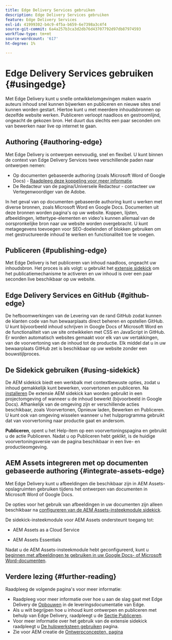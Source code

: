 ```yaml
---
title: Edge Delivery Services gebruiken
description: Edge Delivery Services gebruiken
feature: Edge Delivery Services
exl-id: 41999302-b4c9-4f5a-b659-6e7398a3c4f4
source-git-commit: 6a4a257b3ca3d2db76d43707792d97db87974593
workflow-type: tm+mt
source-wordcount: '617'
ht-degree: 1%

---
```


# Edge Delivery Services gebruiken {#usingedge}

Met Edge Delivery kunt u snelle ontwikkelomgevingen maken waarin auteurs inhoud snel kunnen bijwerken en publiceren en nieuwe sites snel kunnen worden gestart. Hiertoe kunt u met meerdere inhoudsbronnen op dezelfde website werken. Publiceren verloopt naadloos en gestroomlijnd, ongeacht de gekozen bron. Het duurt dus slechts een paar seconden om van bewerken naar live op internet te gaan.

## Authoring {#authoring-edge}

Met Edge Delivery is ontwerpen eenvoudig, snel en flexibel. U kunt binnen de context van Edge Delivery Services twee verschillende paden naar ontwerpen nemen:

* Op documenten gebaseerde authoring (zoals Microsoft Word of Google Docs) - [Raadpleeg deze koppeling voor meer informatie](https://www.hlx.live/docs/authoring).
* De Redacteur van de pagina/Universele Redacteur - contacteer uw Vertegenwoordiger van de Adobe.

In het geval van op documenten gebaseerde authoring kunt u werken met diverse bronnen, zoals Microsoft Word en Google Docs. Documenten uit deze bronnen worden pagina&#39;s op uw website. Koppen, lijsten, afbeeldingen, lettertype-elementen en video&#39;s kunnen allemaal van de oorspronkelijke bron naar uw website worden overgebracht. U kunt metagegevens toevoegen voor SEO-doeleinden of blokken gebruiken om met gestructureerde inhoud te werken en functionaliteit toe te voegen.

## Publiceren {#publishing-edge}

Met Edge Delivery is het publiceren van inhoud naadloos, ongeacht uw inhoudsbron. Het proces is als volgt: u gebruikt het [extensie sidekick](#using-sidekick) om het publicatiemechanisme te activeren en uw inhoud is over een paar seconden live beschikbaar op uw website.

## Edge Delivery Services en GitHub {#github-edge}

De hefboomwerkingen van de Levering van de rand GitHub zodat kunnen de klanten code van hun bewaarplaats direct beheren en opstellen GitHub. U kunt bijvoorbeeld inhoud schrijven in Google Docs of Microsoft Word en de functionaliteit van uw site ontwikkelen met CSS en JavaScript in GitHub. Er worden automatisch websites gemaakt voor elk van uw vertakkingen, van de voorvertoning van de inhoud tot de productie. Elk middel dat u in uw bewaarplaats GitHub zet is beschikbaar op uw website zonder een bouwstijlproces.

## De Sidekick gebruiken {#using-sidekick}

De AEM sidekick biedt een werkbalk met contextbewuste opties, zodat u inhoud gemakkelijk kunt bewerken, voorvertonen en publiceren. Na [installeren](https://www.hlx.live/docs/sidekick-extension) De extensie AEM sidekick kan worden gebruikt in een projectomgeving of wanneer u de inhoud bewerkt (bijvoorbeeld in Google Docs). Afhankelijk van de omgeving zijn er verschillende acties beschikbaar, zoals Voorvertonen, Opnieuw laden, Bewerken en Publiceren. U kunt ook van omgeving wisselen wanneer u het hulpprogramma gebruikt dat van voorvertoning naar productie gaat en andersom.

**Publiceren**, opent u het Help-item op een voorvertoningspagina en gebruikt u de actie Publiceren. Nadat u op Publiceren hebt geklikt, is de huidige voorvertoningsversie van de pagina beschikbaar in een live- en productieomgeving.

## AEM Assets integreren met op documenten gebaseerde authoring {#integrate-assets-edge}

Met Edge Delivery kunt u afbeeldingen die beschikbaar zijn in AEM Assets-opslagruimten gebruiken tijdens het ontwerpen van documenten in Microsoft Word of Google Docs.

De opties voor het gebruik van afbeeldingen in uw documenten zijn alleen beschikbaar na [configureren van de AEM Assets-insteekmodule sidekick](https://www.hlx.live/developer/configuring-aem-assets-sidekick-plugin).

De sidekick-insteekmodule voor AEM Assets ondersteunt toegang tot:

* AEM Assets as a Cloud Service

* AEM Assets Essentials

Nadat u de AEM Assets-insteekmodule hebt geconfigureerd, kunt u [beginnen met afbeeldingen te gebruiken in uw Google Docs- of Microsoft Word-documenten](https://www.hlx.live/docs/aem-assets-sidekick-plugin).

## Verdere lezing {#further-reading}

Raadpleeg de volgende pagina&#39;s voor meer informatie:

* Raadpleeg voor meer informatie over hoe u aan de slag gaat met Edge Delivery de [Opbouwen](https://www.hlx.live/docs/#build) in de leveringsdocumentatie van Edge.
* Als u wilt begrijpen hoe u inhoud kunt ontwerpen en publiceren met behulp van Edge Delivery, raadpleegt u de [Sectie Publiceren](https://www.hlx.live/docs/authoring).
* Voor meer informatie over het gebruik van de extensie sidekick raadpleegt u [De hulpwerksteen gebruiken](https://www.hlx.live/docs/sidekick) pagina.
* Zie voor AEM creatie de [Ontwerpconcepten, pagina](https://experienceleague.adobe.com/docs/experience-manager-cloud-service/content/sites/authoring/getting-started/concepts.html)
